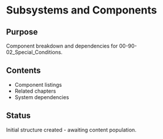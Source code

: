 # Subsystems and Components

## Purpose
Component breakdown and dependencies for 00-90-02_Special_Conditions.

## Contents
- Component listings
- Related chapters
- System dependencies

## Status
Initial structure created - awaiting content population.
